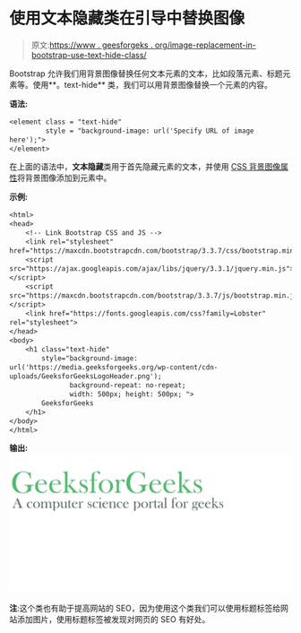 # 使用文本隐藏类在引导中替换图像

> 原文:[https://www . geesforgeks . org/image-replacement-in-bootstrap-use-text-hide-class/](https://www.geeksforgeeks.org/image-replacement-in-bootstrap-using-text-hide-class/)

Bootstrap 允许我们用背景图像替换任何文本元素的文本，比如段落元素、标题元素等。使用**。text-hide** 类，我们可以用背景图像替换一个元素的内容。

**语法:**

```
<element class = "text-hide" 
         style = "background-image: url('Specify URL of image here');">
</element>

```

在上面的语法中，**文本隐藏**类用于首先隐藏元素的文本，并使用 [CSS 背景图像属性](https://www.geeksforgeeks.org/css-background-image-property/)将背景图像添加到元素中。

**示例:**

```
<html>
<head>
    <!-- Link Bootstrap CSS and JS -->
    <link rel="stylesheet" href="https://maxcdn.bootstrapcdn.com/bootstrap/3.3.7/css/bootstrap.min.css">
    <script src="https://ajax.googleapis.com/ajax/libs/jquery/3.3.1/jquery.min.js"></script>
    <script src="https://maxcdn.bootstrapcdn.com/bootstrap/3.3.7/js/bootstrap.min.js"></script>
    <link href="https://fonts.googleapis.com/css?family=Lobster" rel="stylesheet">
</head>
<body>
    <h1 class="text-hide" 
        style="background-image: url('https://media.geeksforgeeks.org/wp-content/cdn-uploads/GeeksforGeeksLogoHeader.png'); 
               background-repeat: no-repeat; 
               width: 500px; height: 500px; ">
        GeeksforGeeks
    </h1>
</body>
</html>
```

**输出:**
![](img/19198a2eec40fcc60cf3e03469a6e9ca.png)

**注**:这个类也有助于提高网站的 SEO，因为使用这个类我们可以使用标题标签给网站添加图片，使用标题标签被发现对网页的 SEO 有好处。